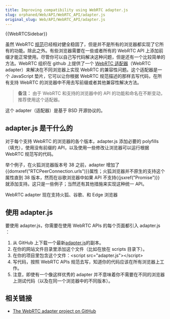 ```yaml
---
title: Improving compatibility using WebRTC adapter.js
slug: orphaned/Web/API/WebRTC_API/adapter.js
original_slug: Web/API/WebRTC_API/adapter.js
---
```


{{WebRTCSidebar}}

虽然 WebRTC [规范](http://www.w3.org/TR/webrtc/)已经相对健全稳固了，但是并不是所有的浏览器都实现了它所有的功能。除此之外。有些浏览器需要在一些或者所有的 WebRTC API 上添加前缀才能正常使用。尽管你可以自己写代码解决这种问题，但是还有一个比较简单的方法。WebRTC 组织在 github 上提供了一个 [WebRTC 适配器](https://github.com/webrtc/adapter/)（WebRTC adapter）来解决在不同浏览器上实现 WebRTC 的兼容性问题。这个适配器是一个 JavaScript 垫片，它可以让你根据 WebRTC 规范描述的那样去写代码，在所有支持 WebRTC 的浏览器中不用去写前缀或者其他兼容性解决方法。

> **备注：** 由于 WebRTC 和支持的浏览器中的 API 的功能和命名在不断变动，推荐使用这个适配器。

这个 adapter（适配器）是基于 BSD 开源协议的。

## adapter.js 是干什么的

对于每个支持 WebRTC 的浏览器的各个版本，adapter.js 添加必要的 polyfills（填充），使用没有前缀的 API，以及使用一些修改让浏览器可以运行根据 WebRTC 规范写的代码。

举个例子，在火狐浏览器版本号 38 之前，adapter 增加了{{domxref("RTCPeerConnection.urls")}}属性；火狐浏览器并不原生的支持这个属性直到 38 版本，然而在谷歌浏览器中如果 API 不支持{{jsxref("Promise")}} 就添加支持。这只是一些例子；当然还有其他措施来实现这种统一 API。

WebRTC adapter 现在支持火狐、谷歌、和 Edge 浏览器

## 使用 adapter.js

要使用 adapter.js，你需要在使用 WebRTC APIs 的每个页面都引入 adapter.js ：

1. 从 GitHub 上下载一个最新[adapter.js](https://github.com/webrtc/adapter/tree/master/release)的副本。
2. 在你的网站文件目录里添加这个文件（比如在放在 scripts 目录下）。
3. 在你的项目里包含这个文件：\<script src="adapter.js">\</script>
4. 写代码，按照 WebRTC APIs 规范去写，知道你的代码应该在所有浏览器上工作。
5. 注意，即使有一个像这样优秀的 adapter 并不意味着你不需要在不同的浏览器上测试代码（以及在同一个浏览器中的不同版本）。

## 相关链接

- [The WebRTC adapter project on GitHub](https://github.com/webrtc/adapter)

